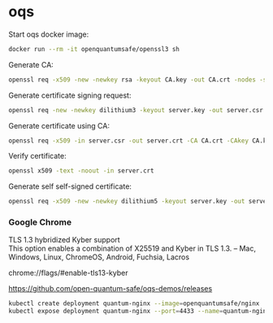 # oqs


Start oqs docker image:
```bash
docker run --rm -it openquantumsafe/openssl3 sh
```

Generate CA:
```bash
openssl req -x509 -new -newkey rsa -keyout CA.key -out CA.crt -nodes -subj "/CN=Post-Quantum CA" -days 365
```

Generate certificate signing request:
```bash
openssl req -new -newkey dilithium3 -keyout server.key -out server.csr -nodes -subj "/CA=localhost" -addext "subjectAltName = DNS:localhost"
```

Generate certificate using CA:
```bash
openssl req -x509 -in server.csr -out server.crt -CA CA.crt -CAkey CA.key -days 365 -copy_extensions copy
```

Verify certificate:
```bash
openssl x509 -text -noout -in server.crt
```

Generate self self-signed certificate:
```bash
openssl req -x509 -new -newkey dilithium5 -keyout server.key -out server.crt -nodes -days 365 -subj "/CN=Post-Quantum CA"
```


### Google Chrome

TLS 1.3 hybridized Kyber support \
This option enables a combination of X25519 and Kyber in TLS 1.3. – Mac, Windows, Linux, ChromeOS, Android, Fuchsia, Lacros

chrome://flags/#enable-tls13-kyber

https://github.com/open-quantum-safe/oqs-demos/releases

```bash
kubectl create deployment quantum-nginx --image=openquantumsafe/nginx
kubectl expose deployment quantum-nginx --port=4433 --name=quantum-nginx
```


